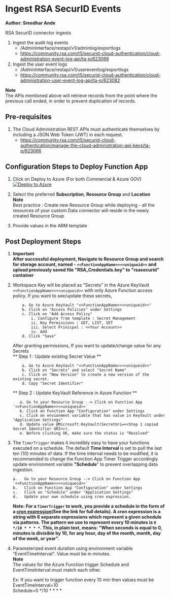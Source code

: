 # Ingest RSA SecurID Events
**Author: Sreedhar Ande**

RSA SecurID connector ingests   
1. Ingest the audit log events  
	- /AdminInterface/restapi/v1/adminlog/exportlogs  
	- https://community.rsa.com/t5/securid-cloud-authentication/cloud-administration-event-log-api/ta-p/623069  
2. Ingest the user event logs  
   - /AdminInterface/restapi/v1/usereventlog/exportlogs  
   - https://community.rsa.com/t5/securid-cloud-authentication/cloud-administration-user-event-log-api/ta-p/623082  

**Note**  
The APIs mentioned above will retrieve records from the point where the previous call ended, in order to prevent duplication of records.

## **Pre-requisites**
1. The Cloud Administration REST APIs must authenticate themselves by including a JSON Web Token (JWT) in each request.   
   - https://community.rsa.com/t5/securid-cloud-authentication/manage-the-cloud-administration-api-keys/ta-p/623066  


## Configuration Steps to Deploy Function App  
1. Click on Deploy to Azure (For both Commercial & Azure GOV)  
[![Deploy to Azure](https://aka.ms/deploytoazurebutton)](https://portal.azure.com/#create/Microsoft.Template/uri/https%3A%2F%2Fraw.githubusercontent.com%2Fsreedharande%2FAzure-Sentinel%2FRSA-Connector%2FDataConnectors%2FRSA%2520SecurID%2Fazuredeploy_RSA.json)  
  

2. Select the preferred **Subscription**, **Resource Group** and **Location**  
   **Note**  
   Best practice : Create new Resource Group while deploying - all the resources of your custom Data connector will reside in the newly created Resource 
   Group
   
3. Provide values in the ARM template  
	
	
## Post Deployment Steps  
1. **Important**  
   **After successful deployment, Navigate to Resource Group and search for storage account, named - `<<FunctionAppName>><<uniqueid>>` and upload previously saved file **"RSA_Credentials.key"** to "rsasecurid" container**  

2. Workspace Key will be placed as "Secrets" in the Azure KeyVault `<<FunctionAppName>><<uniqueid>>` with only Azure Function access policy. If you want to see/update these secrets,  

	```
		a. Go to Azure KeyVault "<<FunctionAppName>><<uniqueid>>"  
		b. Click on "Access Policies" under Settings  
		c. Click on "Add Access Policy"  
			i. Configure from template : Secret Management  
			ii. Key Permissions : GET, LIST, SET  
			iii. Select Prinicpal : <<Your Account>>  
			iv. Add  
		d. Click "Save"  

	```
	After granting permissions, If you want to update/change value for any Secrets  
	** Step 1 : Update existing Secret Value **  
	```
		a. Go to Azure KeyVault "<<FunctionAppName>><<uniqueid>>"  
		b. Click on "Secrets" and select "Secret Name"  
		c. Click on "New Version" to create a new version of the existing secret.  
		d. Copy "Secret Identifier"  
	```
	
	** Step 2 : Update KeyVault Reference in Azure Function **  
	```
	   a. Go to your Resource Group --> Click on Function App `<<FunctionAppName>><<uniqueid>>`  
	   b. Click on Function App "Configuration" under Settings  
	   c. Click on envionment variable that has value in KeyVault under "Application Settings"  
	   d. Update value @Microsoft.KeyVault(SecretUri=<<Step 1 copied Secret Identifier URI>>).  
	   e. Before clicking OK, make sure the status is "Resolved"  
    ```

3. The `TimerTrigger` makes it incredibly easy to have your functions executed on a schedule. The default **Time Interval** is set to pull the last ten (10) minutes of data. If the time interval needs to be modified, it is recommended to change the Function App Timer Trigger accordingly update environment variable **"Schedule**" to prevent overlapping data ingestion.
   ```
   a.	Go to your Resource Group --> Click on Function App `<<FunctionAppName>><<uniqueid>>`
   b.	Click on Function App "Configuration" under Settings 
   c.	Click on "Schedule" under "Application Settings"
   d.	Update your own schedule using cron expression.
   ```
   **Note: For a `TimerTrigger` to work, you provide a schedule in the form of a [cron expression](https://en.wikipedia.org/wiki/Cron#CRON_expression)(See the link for full details). A cron expression is a string with 6 separate expressions which represent a given schedule via patterns. The pattern we use to represent every 10 minutes is `0 */10 * * * *`. This, in plain text, means: "When seconds is equal to 0, minutes is divisible by 10, for any hour, day of the month, month, day of the week, or year".**

4. Parameterized event duration using environment variable "EventTimeInterval". Value must be in minutes.  
   **Note**  
   The values for the Azure Function trigger Schedule and EventTimeInterval must match each other.  
   
   Ex: If you want to trigger function every 10 min then values must be  
   EventTimeInterval=10  
   Schedule=0 */10 * * * *  
